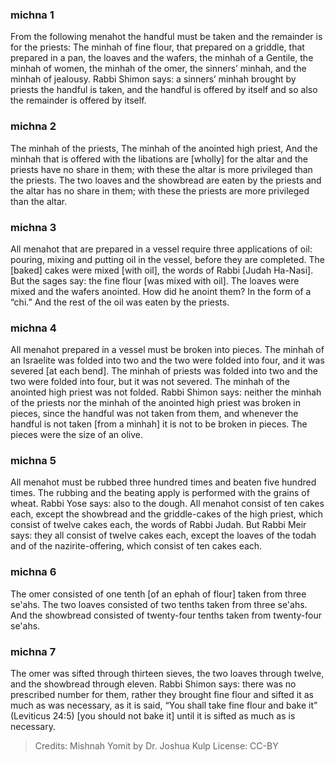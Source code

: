 
### michna 1
From the following menahot the handful must be taken and the remainder is for the priests: The minhah of fine flour, that prepared on a griddle, that prepared in a pan, the loaves and the wafers, the minhah of a Gentile, the minhah of women, the minhah of the omer, the sinners’ minhah, and the minhah of jealousy. Rabbi Shimon says: a sinners’ minhah brought by priests the handful is taken, and the handful is offered by itself and so also the remainder is offered by itself.

### michna 2
The minhah of the priests, The minhah of the anointed high priest, And the minhah that is offered with the libations are [wholly] for the altar and the priests have no share in them; with these the altar is more privileged than the priests. The two loaves and the showbread are eaten by the priests and the altar has no share in them; with these the priests are more privileged than the altar.

### michna 3
All menahot that are prepared in a vessel require three applications of oil: pouring, mixing and putting oil in the vessel, before they are completed. The [baked] cakes were mixed [with oil], the words of Rabbi [Judah Ha-Nasi]. But the sages say: the fine flour [was mixed with oil]. The loaves were mixed and the wafers anointed. How did he anoint them? In the form of a “chi.” And the rest of the oil was eaten by the priests.

### michna 4
All menahot prepared in a vessel must be broken into pieces. The minhah of an Israelite was folded into two and the two were folded into four, and it was severed [at each bend]. The minhah of priests was folded into two and the two were folded into four, but it was not severed. The minhah of the anointed high priest was not folded. Rabbi Shimon says: neither the minhah of the priests nor the minhah of the anointed high priest was broken in pieces, since the handful was not taken from them, and whenever the handful is not taken [from a minhah] it is not to be broken in pieces. The pieces were the size of an olive.

### michna 5
All menahot must be rubbed three hundred times and beaten five hundred times. The rubbing and the beating apply is performed with the grains of wheat. Rabbi Yose says: also to the dough. All menahot consist of ten cakes each, except the showbread and the griddle-cakes of the high priest, which consist of twelve cakes each, the words of Rabbi Judah. But Rabbi Meir says: they all consist of twelve cakes each, except the loaves of the todah and of the nazirite-offering, which consist of ten cakes each.

### michna 6
The omer consisted of one tenth [of an ephah of flour] taken from three se'ahs. The two loaves consisted of two tenths taken from three se'ahs. And the showbread consisted of twenty-four tenths taken from twenty-four se'ahs.

### michna 7
The omer was sifted through thirteen sieves, the two loaves through twelve, and the showbread through eleven. Rabbi Shimon says: there was no prescribed number for them, rather they brought fine flour and sifted it as much as was necessary, as it is said, “You shall take fine flour and bake it” (Leviticus 24:5) [you should not bake it] until it is sifted as much as is necessary.

> Credits: Mishnah Yomit by Dr. Joshua Kulp
> License: CC-BY

